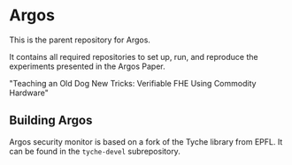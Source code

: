 # Argos

This is the parent repository for Argos.

It contains all required repositories to set up, run, and reproduce the experiments presented in the Argos Paper.

"Teaching an Old Dog New Tricks: Verifiable FHE Using Commodity Hardware"

## Building Argos

Argos security monitor is based on a fork of the Tyche library from EPFL.
It can be found in the `tyche-devel` subrepository.

